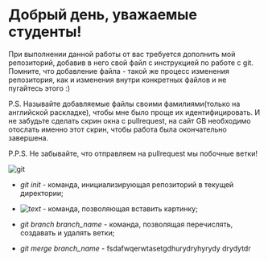 # Добрый день, уважаемые студенты! 
  При выполнении данной работы от вас требуется дополнить мой репозиторий, добавив в него свой файл с инструкцией по работе с git. Помните, что добавление файла - такой же процесс изменения репозитория, как и изменения внутри конкретных файлов и не пугайтесь этого :)

  P.S. Называйте добавляемые файлы своими фамилиями(только на английской раскладке), чтобы мне было проще их идентифицировать. И не забудьте сделать скрин окна с pullrequest, на сайт GB необходимо отослать именно этот скрин, чтобы работа была окончательно завершена.

  P.P.S. Не забывайте, что отправляем на pullrequest мы побочные ветки!

  ![git](image.png)

* *git init* - команда, инициализирующая репозиторий в текущей директории;

* *![text](png/jpeg)* - команда, позволяющая вставить картинку;

* *git branch branch_name* - команда, позволящая перечислять, создавать и удалять ветки;

* *git merge branch_name* - fsdafwqerwtasetgdhurydryhyrydy
drydytdr
